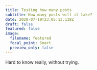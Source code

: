 ```yaml
---
title: Testing how many posts
subtitle: How many posts will it take?
date: 2020-07-19T23:05:13.138Z
draft: false
featured: false
image:
  filename: featured
  focal_point: Smart
  preview_only: false
---
```

Hard to know really, without trying.